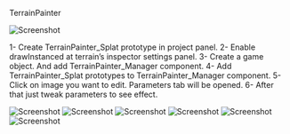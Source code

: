 

TerrainPainter

![Screenshot](https://github.com/drParadox312/Unity-TerrainPainter/blob/master/Terrain%20Painter/Screenshots/screenshot%206.png)

1- Create TerrainPainter_Splat prototype in project panel.
2- Enable drawInstanced at terrain’s inspector settings panel.
3- Create a game object. And add TerrainPainter_Manager component.
4- Add TerrainPainter_Splat prototypes to TerrainPainter_Manager component.
5- Click on image you want to edit. Parameters tab will be opened.
6- After that just tweak parameters to see effect.

![Screenshot](https://github.com/drParadox312/Unity-TerrainPainter/blob/master/Terrain%20Painter/Screenshots/screenshot%201.png)
![Screenshot](https://github.com/drParadox312/Unity-TerrainPainter/blob/master/Terrain%20Painter/Screenshots/screenshot%202.png)
![Screenshot](https://github.com/drParadox312/Unity-TerrainPainter/blob/master/Terrain%20Painter/Screenshots/screenshot%205.png)
![Screenshot](https://github.com/drParadox312/Unity-TerrainPainter/blob/master/Terrain%20Painter/Screenshots/screenshot%209.png)
![Screenshot](https://github.com/drParadox312/Unity-TerrainPainter/blob/master/Terrain%20Painter/Screenshots/screenshot.png)
![Screenshot](https://github.com/drParadox312/Unity-TerrainPainter/blob/master/Terrain%20Painter/Screenshots/screenshot%208.png)
